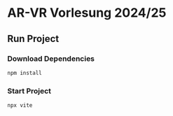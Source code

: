 # AR-VR Vorlesung 2024/25

## Run Project

### Download Dependencies

```bash
npm install
```

### Start Project

```bash
npx vite
```
